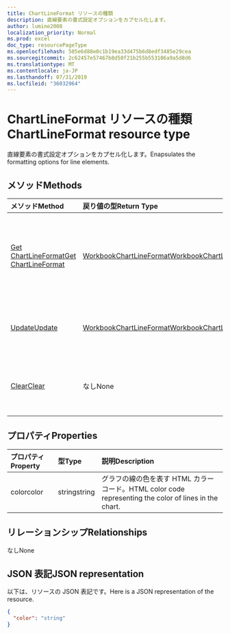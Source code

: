 ```yaml
---
title: ChartLineFormat リソースの種類
description: 直線要素の書式設定オプションをカプセル化します。
author: lumine2008
localization_priority: Normal
ms.prod: excel
doc_type: resourcePageType
ms.openlocfilehash: 505e6d88e0c1b19ea33d475b6d8edf3485e29cea
ms.sourcegitcommit: 2c62457e57467b8d50f21b255b553106a9a5d8d6
ms.translationtype: MT
ms.contentlocale: ja-JP
ms.lasthandoff: 07/31/2019
ms.locfileid: "36032964"
---
```

# <a name="chartlineformat-resource-type"></a><span data-ttu-id="effef-103">ChartLineFormat リソースの種類</span><span class="sxs-lookup"><span data-stu-id="effef-103">ChartLineFormat resource type</span></span>

<span data-ttu-id="effef-104">直線要素の書式設定オプションをカプセル化します。</span><span class="sxs-lookup"><span data-stu-id="effef-104">Enapsulates the formatting options for line elements.</span></span>


## <a name="methods"></a><span data-ttu-id="effef-105">メソッド</span><span class="sxs-lookup"><span data-stu-id="effef-105">Methods</span></span>

| <span data-ttu-id="effef-106">メソッド</span><span class="sxs-lookup"><span data-stu-id="effef-106">Method</span></span>           | <span data-ttu-id="effef-107">戻り値の型</span><span class="sxs-lookup"><span data-stu-id="effef-107">Return Type</span></span>    |<span data-ttu-id="effef-108">説明</span><span class="sxs-lookup"><span data-stu-id="effef-108">Description</span></span>|
|:---------------|:--------|:----------|
|[<span data-ttu-id="effef-109">Get ChartLineFormat</span><span class="sxs-lookup"><span data-stu-id="effef-109">Get ChartLineFormat</span></span>](../api/chartlineformat-get.md) | [<span data-ttu-id="effef-110">WorkbookChartLineFormat</span><span class="sxs-lookup"><span data-stu-id="effef-110">WorkbookChartLineFormat</span></span>](chartlineformat.md) |<span data-ttu-id="effef-111">chartLineFormat オブジェクトのプロパティと関係を読み取ります。</span><span class="sxs-lookup"><span data-stu-id="effef-111">Read properties and relationships of chartLineFormat object.</span></span>|
|[<span data-ttu-id="effef-112">Update</span><span class="sxs-lookup"><span data-stu-id="effef-112">Update</span></span>](../api/chartlineformat-update.md) | [<span data-ttu-id="effef-113">WorkbookChartLineFormat</span><span class="sxs-lookup"><span data-stu-id="effef-113">WorkbookChartLineFormat</span></span>](chartlineformat.md) |<span data-ttu-id="effef-114">ChartLineFormat オブジェクトを更新します。</span><span class="sxs-lookup"><span data-stu-id="effef-114">Update ChartLineFormat object.</span></span> |
|[<span data-ttu-id="effef-115">Clear</span><span class="sxs-lookup"><span data-stu-id="effef-115">Clear</span></span>](../api/chartlineformat-clear.md)|<span data-ttu-id="effef-116">なし</span><span class="sxs-lookup"><span data-stu-id="effef-116">None</span></span>|<span data-ttu-id="effef-117">グラフ要素の線の書式をクリアします。</span><span class="sxs-lookup"><span data-stu-id="effef-117">Clear the line format of a chart element.</span></span>|

## <a name="properties"></a><span data-ttu-id="effef-118">プロパティ</span><span class="sxs-lookup"><span data-stu-id="effef-118">Properties</span></span>
| <span data-ttu-id="effef-119">プロパティ</span><span class="sxs-lookup"><span data-stu-id="effef-119">Property</span></span>     | <span data-ttu-id="effef-120">型</span><span class="sxs-lookup"><span data-stu-id="effef-120">Type</span></span>   |<span data-ttu-id="effef-121">説明</span><span class="sxs-lookup"><span data-stu-id="effef-121">Description</span></span>|
|:---------------|:--------|:----------|
|<span data-ttu-id="effef-122">color</span><span class="sxs-lookup"><span data-stu-id="effef-122">color</span></span>|<span data-ttu-id="effef-123">string</span><span class="sxs-lookup"><span data-stu-id="effef-123">string</span></span>|<span data-ttu-id="effef-124">グラフの線の色を表す HTML カラー コード。</span><span class="sxs-lookup"><span data-stu-id="effef-124">HTML color code representing the color of lines in the chart.</span></span>|

## <a name="relationships"></a><span data-ttu-id="effef-125">リレーションシップ</span><span class="sxs-lookup"><span data-stu-id="effef-125">Relationships</span></span>
<span data-ttu-id="effef-126">なし</span><span class="sxs-lookup"><span data-stu-id="effef-126">None</span></span>


## <a name="json-representation"></a><span data-ttu-id="effef-127">JSON 表記</span><span class="sxs-lookup"><span data-stu-id="effef-127">JSON representation</span></span>

<span data-ttu-id="effef-128">以下は、リソースの JSON 表記です。</span><span class="sxs-lookup"><span data-stu-id="effef-128">Here is a JSON representation of the resource.</span></span>

<!--{
  "blockType": "resource",
  "baseType": "microsoft.graph.entity",
  "optionalProperties": [],
  "@odata.type": "microsoft.graph.workbookChartLineFormat"
}-->

```json
{
  "color": "string"
}

```

<!-- uuid: 8fcb5dbc-d5aa-4681-8e31-b001d5168d79
2015-10-25 14:57:30 UTC -->
<!-- {
  "type": "#page.annotation",
  "description": "ChartLineFormat resource",
  "keywords": "",
  "section": "documentation",
  "tocPath": ""
}-->
